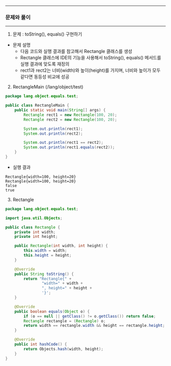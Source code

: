 -----
### 문제와 풀이
-----
1. 문제 : toString(), equals() 구현하기
  - 문제 설명
    + 다음 코드와 실행 결과를 참고해서 Rectangle 클래스를 생성
    + Rectangle 클래스에 IDE의 기능을 사용해서 toString(), equals() 메서드를 실행 결과에 맞도록 재정의
    + rect1과 rect2는 너비(width)와 높이(height)를 가지며, 너비와 높이가 모두 같다면 동등성 비교에 성공

2. RectangleMain (/lang/object/test)
```java
package lang.object.equals.test;

public class RectangleMain {
    public static void main(String[] args) {
        Rectangle rect1 = new Rectangle(100, 20);
        Rectangle rect2 = new Rectangle(100, 20);

        System.out.println(rect1);
        System.out.println(rect2);

        System.out.println(rect1 == rect2);
        System.out.println(rect1.equals(rect2));
    }
}
```
   - 실행 결과
```
Rectangle{width=100, height=20}
Rectangle{width=100, height=20}
false
true
```

3. Rectangle
```java
package lang.object.equals.test;

import java.util.Objects;

public class Rectangle {
    private int width;
    private int height;

    public Rectangle(int width, int height) {
        this.width = width;
        this.height = height;
    }

    @Override
    public String toString() {
        return "Rectangle{" +
                "width=" + width +
                ", height=" + height +
                '}';
    }

    @Override
    public boolean equals(Object o) {
        if (o == null || getClass() != o.getClass()) return false;
        Rectangle rectangle = (Rectangle) o;
        return width == rectangle.width && height == rectangle.height;
    }

    @Override
    public int hashCode() {
        return Objects.hash(width, height);
    }
}
```
